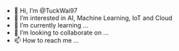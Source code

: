 - 👋 Hi, I’m @TuckWai97
- 👀 I’m interested in AI, Machine Learning, IoT and Cloud 
- 🌱 I’m currently learning ...
- 💞️ I’m looking to collaborate on ...
- 📫 How to reach me ...

<!---
TuckWai97/TuckWai97 is a ✨ special ✨ repository because its `README.md` (this file) appears on your GitHub profile.
You can click the Preview link to take a look at your changes.
--->

